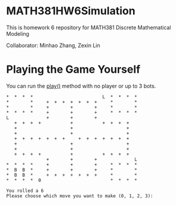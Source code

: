 # MATH381HW6Simulation
This is homework 6 repository for MATH381 Discrete Mathematical Modeling

Collaborator: Minhao Zhang, Zexin Lin


# Playing the Game Yourself
You can run the [play()](src/Main.java) method with no player or up to 3 bots.
```
*  *  *  *                          L  *  *  *  *  
*        *     +  +  +  +  +  +  +     *        *  
*        *     +        +        +     *        *  
*  *  *  *     +        +        +     *  *  *  *  
L              +        +        +                 
   +  +  +  +           +           +  +  +  +     
   +                    +                    +     
   +                    +                    +     
   +  +  +  +  +  +  +     +  +  +  +  +  +  +     
   +                    +                    +     
   +                    +                    +     
   +  +  +  +           +           +  +  +  +     
               +        +        +              L  
*  *  *  *     +        +        +     *  *  *  *  
*  B  B  *     +        +        +     *        *  
*  B  B  *     +  +  +  +  +  +  +     *        *  
*  *  *  *  0                          *  *  *  *  

You rolled a 6
Please choose which move you want to make (0, 1, 2, 3): 
```